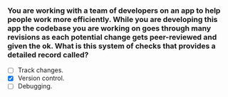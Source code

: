### You are working with a team of developers on an app to help people work more efficiently. While you are developing this app the codebase you are working on goes through many revisions as each potential change gets peer-reviewed and given the ok. What is this system of checks that provides a detailed record called?

- [ ] Track changes.
- [x] Version control.
- [ ] Debugging.
